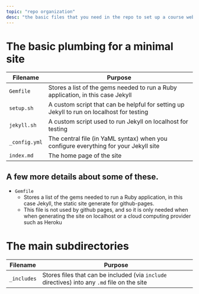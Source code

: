 ```yaml
---
topic: "repo organization"
desc: "the basic files that you need in the repo to set up a course website"
---
```


# The basic plumbing for a minimal site

| Filename | Purpose |
|-----------|---------|
| `Gemfile` | Stores a list of the gems needed to run a Ruby application, in this case Jekyll |
| `setup.sh` | A custom script that can be helpful for setting up Jekyll to run on localhost for testing |
| `jekyll.sh` | A custom script used to run Jekyll on localhost for testing |
| `_config.yml` | The central file (in YaML syntax) when you configure everything for your Jekyll site |
| `index.md` | The home page of the site |

## A few more details about some of these.

* `Gemfile`
    * Stores a list of the gems needed to run a Ruby application, in this case Jekyll, 
      the static site generate for github-pages.  
    * This file is not used by github pages, and so it is only needed 
       when when generating the site on localhost 
       or a cloud computing provider such as Heroku

# The main subdirectories

| Filename | Purpose |
|-----------|---------|
| `_includes` | Stores files that can be included (via `include` directives) into any `.md` file on the site |

